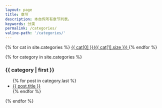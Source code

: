 ```yaml
---
layout: page
title: 章节
description: 本自传所有章节列表。
keywords: 分类
permalink: /categories/
valine-path: '/categories/'
---
```


<div class='tag_cloud'>
{% for cat in site.categories %} 
<a href="#{{ cat[0] }}" title="{{ cat[0] }}" rel="{{ cat[1].size }}">{{ cat[0] }}({{ cat[1].size }}) </a>
{% endfor %}
</div>

{% for category in site.categories %}
<h3>{{ category | first }}</h3>
<ul id="{{ category[0] }}">
{% for post in category.last %}
<li><a href="{{ site.url }}{{ post.url }}">{{ post.title }}</a></li>
{% endfor %}
</ul>
{% endfor %}

